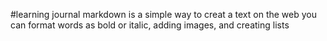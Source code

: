#learning journal 
markdown is a simple way to creat a text on the web you can format words as bold or italic, adding images, and creating lists
